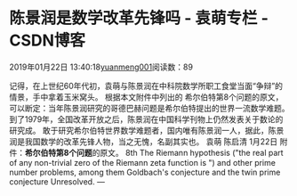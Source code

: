 
# 陈景润是数学改革先锋吗 - 袁萌专栏 - CSDN博客

2019年01月22日 13:40:18[yuanmeng001](https://me.csdn.net/yuanmeng001)阅读数：89


记得，在上世纪60年代初，袁萌与陈景润在中科院数学所职工食堂当面“争辩”的情景，手中拿着玉米窝头。
根据本文附件中列出的
希尔伯特第8个问题的原文，可以断定：当年陈景润研究的哥德巴赫问题是希尔伯特提出的世界一流数学难题。
到了1979年，全国改革开放之后，陈景润在中国科学刊物上仍然发表关于数论的研究成。
敢于研究希尔伯特世界数学难题者，国内唯有陈景润一人，据此，陈景润是我国数学的改革先锋人物，当之无愧，名副其实也。
袁萌 陈启清 1月22日
附件：**希尔伯特第8个问题**的原文。
8th
The Riemann hypothesis
("the real part of any non-trivial zero of the Riemann zeta function is ")
and other prime number problems, among them Goldbach's conjecture and the twin prime conjecture
Unresolved.
—

